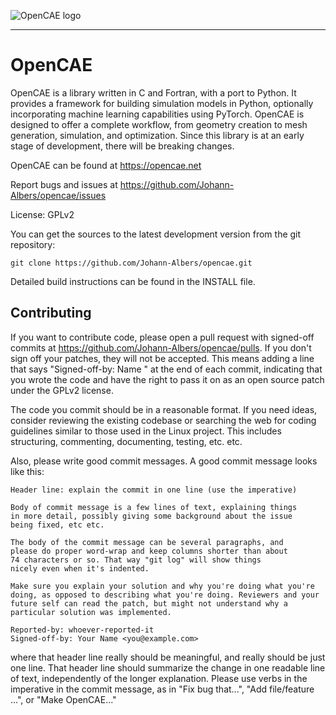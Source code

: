 ![OpenCAE logo](logo.png)

---

# OpenCAE

OpenCAE is a library written in C and Fortran, with a port to Python. It provides a framework for building simulation models in Python, optionally incorporating machine learning capabilities using PyTorch. OpenCAE is designed to offer a complete workflow, from geometry creation to mesh generation, simulation, and optimization. Since this library is at an early stage of development, there will be breaking changes.

OpenCAE can be found at https://opencae.net

Report bugs and issues at https://github.com/Johann-Albers/opencae/issues

License: GPLv2

You can get the sources to the latest development version from the git repository:

```
git clone https://github.com/Johann-Albers/opencae.git
```

Detailed build instructions can be found in the INSTALL file.

## Contributing

If you want to contribute code, please open a pull request with signed-off commits at https://github.com/Johann-Albers/opencae/pulls.
If you don't sign off your patches, they will not be accepted. This means adding a line that says "Signed-off-by: Name <email>" at the end of each commit, indicating that you wrote the code and have the right to pass it on as an open source patch under the GPLv2 license.

The code you commit should be in a reasonable format. If you need ideas, consider reviewing the existing codebase or searching the web for coding guidelines similar to those used in the Linux project. This includes structuring, commenting, documenting, testing, etc. etc.

Also, please write good commit messages. A good commit message looks like this:

```
Header line: explain the commit in one line (use the imperative)

Body of commit message is a few lines of text, explaining things
in more detail, possibly giving some background about the issue
being fixed, etc etc.

The body of the commit message can be several paragraphs, and
please do proper word-wrap and keep columns shorter than about
74 characters or so. That way "git log" will show things
nicely even when it's indented.

Make sure you explain your solution and why you're doing what you're
doing, as opposed to describing what you're doing. Reviewers and your
future self can read the patch, but might not understand why a
particular solution was implemented.

Reported-by: whoever-reported-it
Signed-off-by: Your Name <you@example.com>
```

where that header line really should be meaningful, and really should be
just one line.  That header line should summarize the change in one
readable line of text, independently of the longer explanation.
Please use verbs in the imperative in the commit message, as in
"Fix bug that...", "Add file/feature ...", or "Make OpenCAE..."
